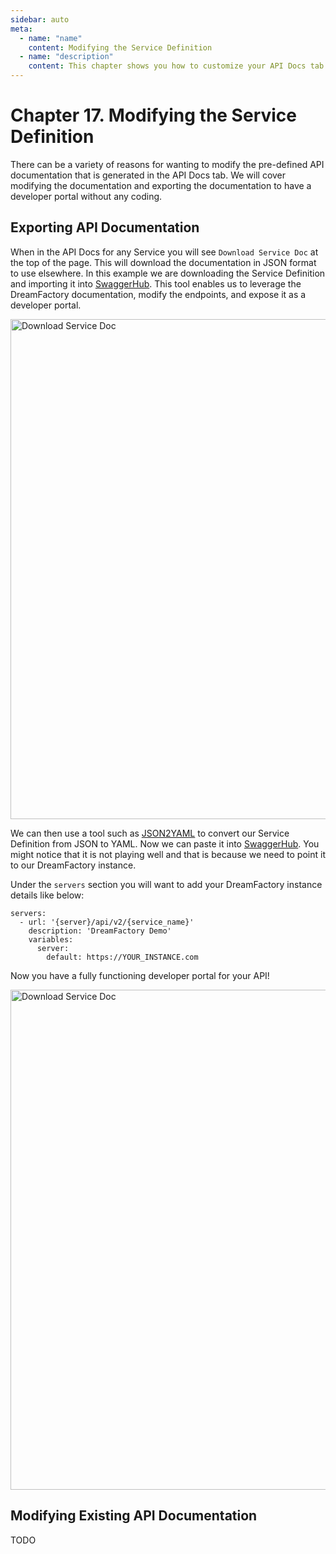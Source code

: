 ```yaml
---
sidebar: auto
meta:
  - name: "name"
    content: Modifying the Service Definition
  - name: "description"
    content: This chapter shows you how to customize your API Docs tab.
---
```


# Chapter 17. Modifying the Service Definition

There can be a variety of reasons for wanting to modify the pre-defined API documentation that is generated in the API Docs tab. We will cover modifying the documentation and exporting the documentation to have a developer portal without any coding.

## Exporting API Documentation

When in the API Docs for any Service you will see `Download Service Doc` at the top of the page. This will download the documentation in JSON format to use elsewhere. In this example we are downloading the Service Definition and importing it into [SwaggerHub](https://app.swaggerhub.com/). This tool enables us to leverage the DreamFactory documentation, modify the endpoints, and expose it as a developer portal.

<p>
<img src="/images/17/download-service-doc.png" width="800" alt="Download Service Doc">
</p>

We can then use a tool such as [JSON2YAML](https://www.json2yaml.com/) to convert our Service Definition from JSON to YAML. Now we can paste it into [SwaggerHub](https://app.swaggerhub.com/). You might notice that it is not playing well and that is because we need to point it to our DreamFactory instance. 

Under the `servers` section you will want to add your DreamFactory instance details like below:

```
servers:
  - url: '{server}/api/v2/{service_name}'
    description: 'DreamFactory Demo'
    variables:
      server:
        default: https://YOUR_INSTANCE.com
```

Now you have a fully functioning developer portal for your API!

<p>
<img src="/images/17/swaggerhub-docs.png" width="800" alt="Download Service Doc">
</p>

## Modifying Existing API Documentation

TODO